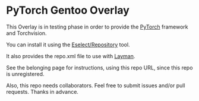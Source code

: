 PyTorch Gentoo Overlay
======================

This Overlay is in testing phase in order to provide the [PyTorch](https://pytorch.org) framework and Torchvision.

You can install it using the [Eselect/Repository](https://wiki.gentoo.org/wiki/Eselect/Repository) tool.

It also provides the repo.xml file to use with [Layman](https://wiki.gentoo.org/wiki/Layman).

See the belonging page for instructions, using this repo URL, since this repo is unregistered.

Also, this repo needs collaborators. Feel free to submit issues and/or pull requests.
Thanks in advance.
